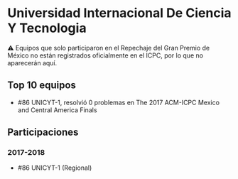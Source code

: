 # Universidad Internacional De Ciencia Y Tecnologia

:warning: Equipos que solo participaron en el Repechaje del Gran Premio de México no están registrados oficialmente en el ICPC, por lo que no aparecerán aquí.

## Top 10 equipos

- #86 UNICYT-1, resolvió 0 problemas en The 2017 ACM-ICPC Mexico and Central America Finals

## Participaciones

### 2017-2018

- #86 UNICYT-1 (Regional)



